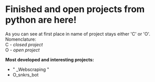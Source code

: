# Finished and open projects from python are here!
As you can see at first place in name of project stays either 'C' or 'O'.<br>Nomenclature:  
C - *closed project*  
O - *open project*

**Most developed and interesting projects:** <br>
- " _Webscraping " <br>
- O_snkrs_bot
<p>
